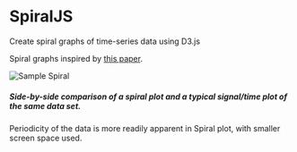 # SpiralJS
Create spiral graphs of time-series data using D3.js

Spiral graphs inspired by [this paper](http://ieg.ifs.tuwien.ac.at/~aigner/teaching/ws06/infovis_ue/papers/spiralgraph_weber01visualizing.pdf).

![Sample Spiral](https://s3-us-west-2.amazonaws.com/github-imgs/spiraljs/SpiralJS+comparison.png)
##### Side-by-side comparison of a spiral plot and a typical signal/time plot of the same data set.
Periodicity of the data is more readily apparent in Spiral plot, with smaller screen space used.
